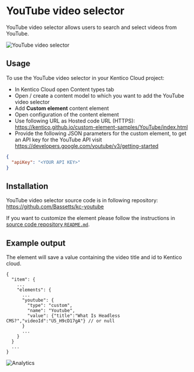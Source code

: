 # YouTube video selector

YouTube video selector allows users to search and select videos from YouTube.

![YouTube video selector](YouTubeVideoSelector.gif)

## Usage

To use the YouTube video selector in your Kentico Cloud project:

* In Kentico Cloud open Content types tab
* Open / create a content model to which you want to add the YouTube video selector
* Add **Custom element** content element
* Open configuration of the content element
* Use following URL as Hosted code URL (HTTPS): https://kentico.github.io/custom-element-samples/YouTube/index.html
* Provide the following JSON parameters for the custom element,
 to get an API key for the YouTube API visit https://developers.google.com/youtube/v3/getting-started

```json
{
  "apiKey": "<YOUR API KEY>"
}
```

## Installation

YouTube video selector source code is in following repository: https://github.com/Bassetts/kc-youtube

If you want to customize the element please follow the instructions in [source code repository `README.md`](https://github.com/Bassetts/kc-youtube/Readme.md).

## Example output

The element will save a value containing the video title and id to Kentico cloud.

```
{
  "item": {
    ...
    "elements": {
      ...
      "youtube": {
        "type": "custom",
        "name": "Youtube",
        "value": {"title":"What Is Headless CMS?","videoId":"U5_H9cD17gA"} // or null
      }
      ...
    }
  }
  ...
}
```

![Analytics](https://kentico-ga-beacon.azurewebsites.net/api/UA-69014260-4/Kentico/custom-element-samples/Youtube?pixel)